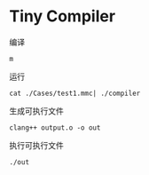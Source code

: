 # Tiny Compiler

编译

```
m
```

运行

```
cat ./Cases/test1.mmc| ./compiler
```

生成可执行文件

```
clang++ output.o -o out
```

执行可执行文件

```
./out
```


